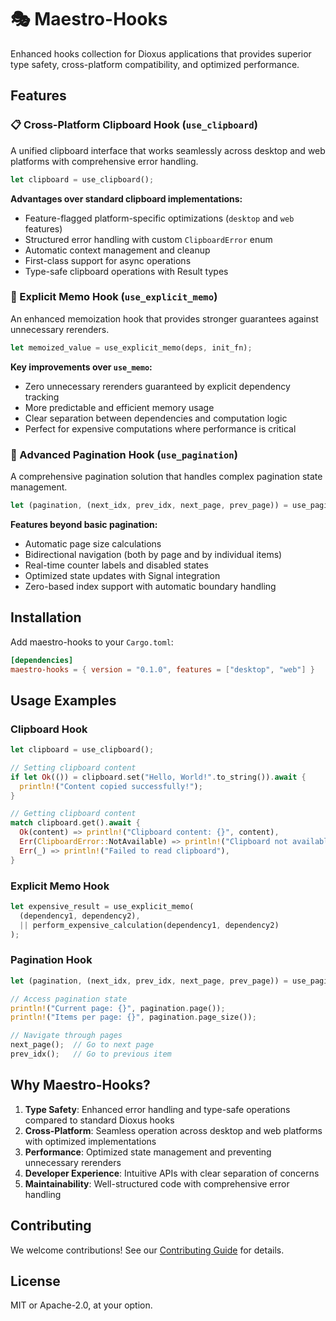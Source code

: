 # 🎭 Maestro-Hooks

Enhanced hooks collection for Dioxus applications that provides superior type safety, cross-platform compatibility, and optimized performance.

## Features

### 📋 Cross-Platform Clipboard Hook (`use_clipboard`)

A unified clipboard interface that works seamlessly across desktop and web platforms with comprehensive error handling.

```rust
let clipboard = use_clipboard();
```

**Advantages over standard clipboard implementations:**

- Feature-flagged platform-specific optimizations (`desktop` and `web` features)
- Structured error handling with custom `ClipboardError` enum
- Automatic context management and cleanup
- First-class support for async operations
- Type-safe clipboard operations with Result types

### 🎯 Explicit Memo Hook (`use_explicit_memo`)

An enhanced memoization hook that provides stronger guarantees against unnecessary rerenders.

```rust
let memoized_value = use_explicit_memo(deps, init_fn);
```

**Key improvements over `use_memo`:**

- Zero unnecessary rerenders guaranteed by explicit dependency tracking
- More predictable and efficient memory usage
- Clear separation between dependencies and computation logic
- Perfect for expensive computations where performance is critical

### 📑 Advanced Pagination Hook (`use_pagination`)

A comprehensive pagination solution that handles complex pagination state management.

```rust
let (pagination, (next_idx, prev_idx, next_page, prev_page)) = use_pagination(total_items);
```

**Features beyond basic pagination:**

- Automatic page size calculations
- Bidirectional navigation (both by page and by individual items)
- Real-time counter labels and disabled states
- Optimized state updates with Signal integration
- Zero-based index support with automatic boundary handling

## Installation

Add maestro-hooks to your `Cargo.toml`:

```toml
[dependencies]
maestro-hooks = { version = "0.1.0", features = ["desktop", "web"] }
```

## Usage Examples

### Clipboard Hook

```rust
let clipboard = use_clipboard();

// Setting clipboard content
if let Ok(()) = clipboard.set("Hello, World!".to_string()).await {
  println!("Content copied successfully!");
}

// Getting clipboard content
match clipboard.get().await {
  Ok(content) => println!("Clipboard content: {}", content),
  Err(ClipboardError::NotAvailable) => println!("Clipboard not available"),
  Err(_) => println!("Failed to read clipboard"),
}
```

### Explicit Memo Hook

```rust
let expensive_result = use_explicit_memo(
  (dependency1, dependency2),
  || perform_expensive_calculation(dependency1, dependency2)
);
```

### Pagination Hook

```rust
let (pagination, (next_idx, prev_idx, next_page, prev_page)) = use_pagination(total_items);

// Access pagination state
println!("Current page: {}", pagination.page());
println!("Items per page: {}", pagination.page_size());

// Navigate through pages
next_page();  // Go to next page
prev_idx();   // Go to previous item
```

## Why Maestro-Hooks?

1. **Type Safety**: Enhanced error handling and type-safe operations compared to standard Dioxus hooks
2. **Cross-Platform**: Seamless operation across desktop and web platforms with optimized implementations
3. **Performance**: Optimized state management and preventing unnecessary rerenders
4. **Developer Experience**: Intuitive APIs with clear separation of concerns
5. **Maintainability**: Well-structured code with comprehensive error handling

## Contributing

We welcome contributions! See our [Contributing Guide](CONTRIBUTING.md) for details.

## License

MIT or Apache-2.0, at your option.
